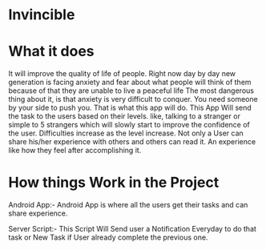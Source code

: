 # Invincible 

# What it does
It will improve the quality of life of people. Right now day by day new generation is facing anxiety and fear about what people will think of them because of that they are unable to live a peaceful life The most dangerous thing about it, is that anxiety is very difficult to conquer. You need someone by your side to push you. That is what this app will do. This App Will send the task to the users based on their levels. like, talking to a stranger or simple to 5 strangers which will slowly start to improve the confidence of the user. Difficulties increase as the level increase. Not only a User can share his/her experience with others and others can read it. An experience like how they feel after accomplishing it.

# How things Work in the Project
Android App:- Android App is where all the users get their tasks and can share experience.

Server Script:- This Script Will Send user a Notification Everyday to do that task or New Task if User already complete the previous one.

